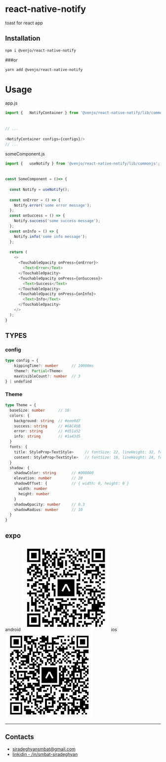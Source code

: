 # react-native-notify

toast for react app

## Installation

```sh
npm i @venjo/react-native-notify
```
###or
```sh
yarn add @venjo/react-native-notify
```

# Usage

app.js
```js
import {   NotifyContainer } from '@venjo/react-native-notify/lib/commonjs';


// ...

<NotifyContainer configs={configs}/>
// ...

```

someComponent.js

```js
import {   useNotify } from '@venjo/react-native-notify/lib/commonjs';


const SomeComponent = ()=> {

  const Notify = useNotify();

  const onError = () => {
    Notify.error('some error message');
  };
  const onSuccess = () => {
    Notify.success('some success message');
  };
  const onInfo = () => {
    Notify.info('some info message');
  };

  return (
    <>
      <TouchableOpacity onPress={onError}>
        <Text>Error</Text>
      </TouchableOpacity>
      <TouchableOpacity onPress={onSuccess}>
        <Text>Success</Text>
      </TouchableOpacity>
      <TouchableOpacity onPress={onInfo}>
        <Text>Info</Text>
      </TouchableOpacity>
    </>
  );
}

```


## TYPES
### config

```ts
type config = {
    kippingTime?: number      // 10000ms
    theme?: Partial<Theme>
    maxVisibleCount?: number  // 3
} | undefind
```
### Theme
```ts
type Theme = {
  baseSize: number      // 16
  colors: {
    background: string  // #eee0d7
    success: string     // #6AC45B
    error: string       // #d51a52
    info: string        // #1a43d5
  }
  fonts: {
    title: StyleProp<TextStyle>     // fontSize: 22, lineHeight: 32, fontWeight: '600', letterSpacing: 0,
    content: StyleProp<TextStyle>   // fontSize: 16, lineHeight: 24, fontWeight: '400', letterSpacing: 0,
  }
  shadow: {
    shadowColor: string       // #000000
    elevation: number         // 20
    shadowOffset: {           // { width: 0, height: 0 }
      width: number
      height: number
    }
    shadowOpacity: number     // 0.3
    shadowRadius: number      // 10
  }
}
```

## expo
android
![android](./assets/android.png "Android")
ios
![ios](./assets/ios.png "Ios")

---

## Contacts

 - siradeghyansmbat@gmail.com
 - [linkidin - /in/smbat-siradeghyan](https://www.linkedin.com/in/smbat-siradeghyan/)
